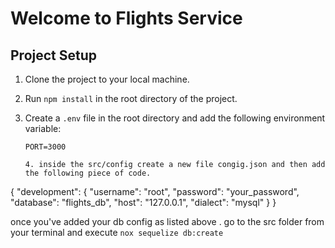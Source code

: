 # Welcome to Flights Service

## Project Setup

1. Clone the project to your local machine.
2. Run `npm install` in the root directory of the project.
3. Create a `.env` file in the root directory and add the following environment variable:

   ```env
   PORT=3000

   4. inside the src/config create a new file congig.json and then add the following piece of code.

{
  "development": {
    "username": "root",
    "password": "your_password",
    "database": "flights_db",
    "host": "127.0.0.1",
    "dialect": "mysql"
  }
}

once you've added your db config as listed above . go to the src folder from your terminal and execute `nox sequelize db:create`